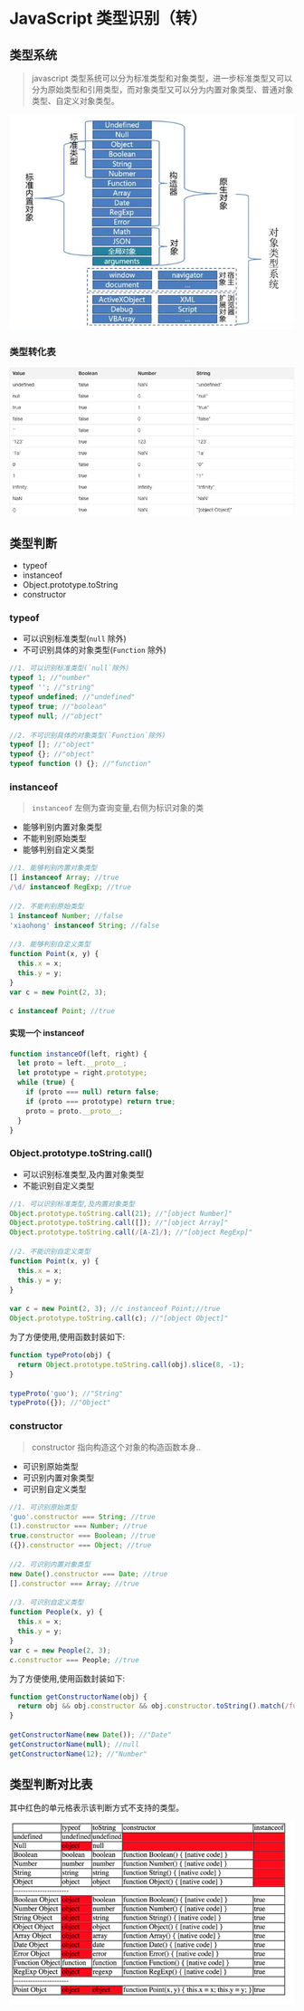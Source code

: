 # JavaScript 类型识别（转）

## 类型系统

> javascript 类型系统可以分为标准类型和对象类型，进一步标准类型又可以分为原始类型和引用类型，而对象类型又可以分为内置对象类型、普通对象类型、自定义对象类型。

![类型系统](/img/p237-1.jpeg)

### 类型转化表

![类型转化表](/img/p237-2.png)

## 类型判断

- typeof
- instanceof
- Object.prototype.toString
- constructor

### typeof

- 可以识别标准类型(`null` 除外)
- 不可识别具体的对象类型(`Function` 除外)

```js
//1. 可以识别标准类型(`null`除外)
typeof 1; //"number"
typeof ''; //"string"
typeof undefined; //"undefined"
typeof true; //"boolean"
typeof null; //"object"

//2. 不可识别具体的对象类型(`Function`除外)
typeof []; //"object"
typeof {}; //"object"
typeof function () {}; //"function"
```

### instanceof

> `instanceof` 左侧为查询变量,右侧为标识对象的类

- 能够判别内置对象类型
- 不能判别原始类型
- 能够判别自定义类型

```js
//1. 能够判别内置对象类型
[] instanceof Array; //true
/\d/ instanceof RegExp; //true

//2. 不能判别原始类型
1 instanceof Number; //false
'xiaohong' instanceof String; //false

//3. 能够判别自定义类型
function Point(x, y) {
  this.x = x;
  this.y = y;
}
var c = new Point(2, 3);

c instanceof Point; //true
```

#### 实现一个 instanceof

```js
function instanceOf(left, right) {
  let proto = left.__proto__;
  let prototype = right.prototype;
  while (true) {
    if (proto === null) return false;
    if (proto === prototype) return true;
    proto = proto.__proto__;
  }
}
```

### Object.prototype.toString.call()

- 可以识别标准类型,及内置对象类型
- 不能识别自定义类型

```js
//1. 可以识别标准类型,及内置对象类型
Object.prototype.toString.call(21); //"[object Number]"
Object.prototype.toString.call([]); //"[object Array]"
Object.prototype.toString.call(/[A-Z]/); //"[object RegExp]"

//2. 不能识别自定义类型
function Point(x, y) {
  this.x = x;
  this.y = y;
}

var c = new Point(2, 3); //c instanceof Point;//true
Object.prototype.toString.call(c); //"[object Object]"
```

为了方便使用,使用函数封装如下:

```js
function typeProto(obj) {
  return Object.prototype.toString.call(obj).slice(8, -1);
}

typeProto('guo'); //"String"
typeProto({}); //"Object"
```

### constructor

> constructor 指向构造这个对象的构造函数本身..

- 可识别原始类型
- 可识别内置对象类型
- 可识别自定义类型

```js
//1. 可识别原始类型
'guo'.constructor === String; //true
(1).constructor === Number; //true
true.constructor === Boolean; //true
({}).constructor === Object; //true

//2. 可识别内置对象类型
new Date().constructor === Date; //true
[].constructor === Array; //true

//3. 可识别自定义类型
function People(x, y) {
  this.x = x;
  this.y = y;
}
var c = new People(2, 3);
c.constructor === People; //true
```

为了方便使用,使用函数封装如下:

```js
function getConstructorName(obj) {
  return obj && obj.constructor && obj.constructor.toString().match(/function\s*([^(]*)/)[1];
}

getConstructorName(new Date()); //"Date"
getConstructorName(null); //null
getConstructorName(12); //"Number"
```

## 类型判断对比表

其中红色的单元格表示该判断方式不支持的类型。

![类型判断对比表](/img/p237-3.png)
